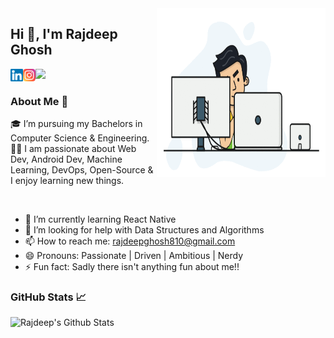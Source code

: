 <img align="right" width="270px" height="270px" src="https://raw.githubusercontent.com/rajdeep-ghosh/rajdeep-ghosh/master/assets/pcgif.gif" />

## Hi 👋, I'm Rajdeep Ghosh

<a href="https://www.linkedin.com/in/rajdeepghosh01/" target="_blank">
    <img align="left" alt="lnkdin" width="20px" src="https://raw.githubusercontent.com/rajdeep-ghosh/rajdeep-ghosh/master/assets/linkedin.svg" />
</a>
<a href="https://www.instagram.com/rajdeepghosh_/" target="_blank">
    <img align="left" alt="insta" width="20px" src="https://raw.githubusercontent.com/rajdeep-ghosh/rajdeep-ghosh/master/assets/instagram.png" />
</a>

![](https://komarev.com/ghpvc/?username=rajdeep-ghosh&color=009DAE)
<br>

### About Me 🚀

🎓 I’m pursuing my Bachelors in Computer Science & Engineering. <br>
👨‍💻 I am passionate about Web Dev, Android Dev, Machine Learning, DevOps, Open-Source & I enjoy learning new things.

<br>

<!--
- 🔭 I’m currently working on ...    -->
- 🌱 I’m currently learning React Native
- 🤔 I’m looking for help with Data Structures and Algorithms
- 📫 How to reach me: rajdeepghosh810@gmail.com
- 😄 Pronouns: Passionate | Driven | Ambitious | Nerdy
- ⚡ Fun fact: Sadly there isn't anything fun about me!!

<!-- - 👯 I’m looking to collaborate on ...
- 💬 Ask me about ...   -->

<!-- <hr> -->

<!-- 
### Languages and Tools:

![Top Langs](https://github-readme-stats.vercel.app/api/top-langs/?username=rajdeep-ghosh&langs_count=8&exclude_repo=machine-learning)

<hr>
-->

### GitHub Stats 📈
<!-- [![trophy](https://github-profile-trophy.vercel.app/?username=raj5036&theme=dracula)](https://github.com/ryo-ma/github-profile-trophy) -->

![Rajdeep's Github Stats](https://github-readme-stats.vercel.app/api?username=rajdeep-ghosh&hide=stars&count_private=true&show_icons=true&theme=dark)
